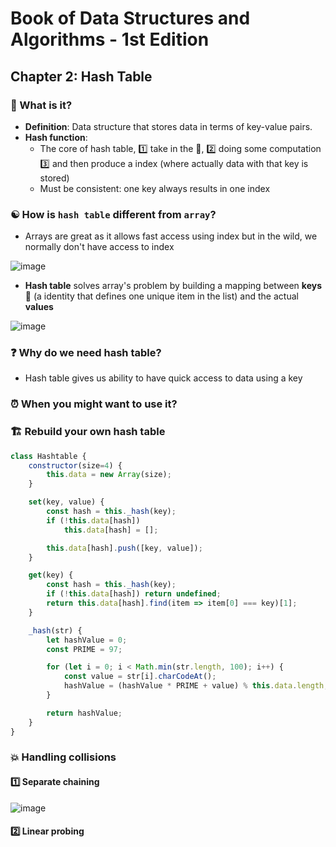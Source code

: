 # Book of Data Structures and Algorithms - 1st Edition

## Chapter 2: Hash Table

### 🔢 What is it?
* __Definition__: Data structure that stores data in terms of key-value pairs. 
* __Hash function__: 
  * The core of hash table, :one: take in the 🔑, :two: doing some computation :three: and then produce a index (where actually data with that key is stored)
  * Must be consistent: one key always results in one index

### ☯️ How is `hash table` different from `array`?
- Arrays are great as it allows fast access using index but in the wild, we normally don't have access to index

![image](https://user-images.githubusercontent.com/28957748/125766269-9cd4665d-f092-4b0a-b6fb-8d28866113c0.png)

- __Hash table__ solves array's problem by building a mapping between __keys__ 🔑 (a identity that defines one unique item in the list) and the actual __values__

![image](https://user-images.githubusercontent.com/28957748/125774070-5015a754-e0e7-459d-ae0a-cdffff9a683b.png)

### ❓ Why do we need hash table?
- Hash table gives us ability to have quick access to data using a key

### ⏰ When you might want to use it?

### 🏗️ Rebuild your own hash table
```js
class Hashtable {
    constructor(size=4) {
        this.data = new Array(size);
    }

    set(key, value) {
        const hash = this._hash(key);
        if (!this.data[hash])
            this.data[hash] = [];

        this.data[hash].push([key, value]);
    }

    get(key) {
        const hash = this._hash(key);
        if (!this.data[hash]) return undefined;
        return this.data[hash].find(item => item[0] === key)[1];
    }

    _hash(str) {
        let hashValue = 0;
        const PRIME = 97;

        for (let i = 0; i < Math.min(str.length, 100); i++) {
            const value = str[i].charCodeAt();
            hashValue = (hashValue * PRIME + value) % this.data.length;
        }

        return hashValue;
    }
}
```

### 💥 Handling collisions

#### :one: Separate chaining
![image](https://user-images.githubusercontent.com/28957748/125787659-778ace5c-7e9a-4f8a-98f9-62f8ed0fd7e7.png)

#### :two: Linear probing
